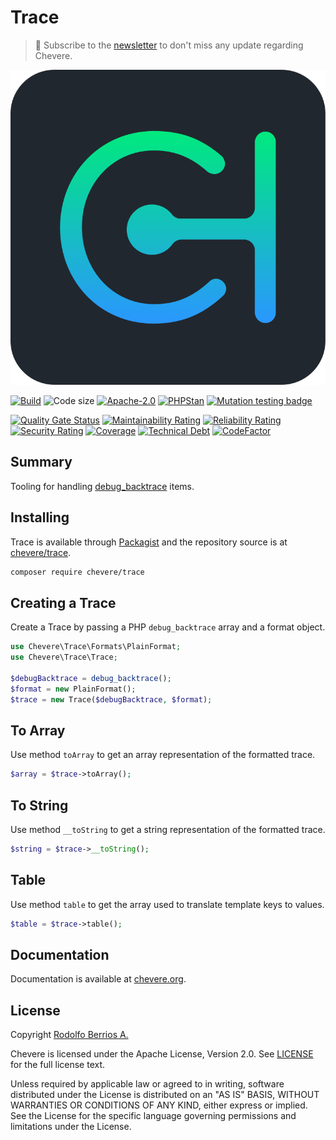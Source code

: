 # Trace

> 🔔 Subscribe to the [newsletter](https://chv.to/chevere-newsletter) to don't miss any update regarding Chevere.

![Chevere](chevere.svg)

[![Build](https://img.shields.io/github/actions/workflow/status/chevere/trace/test.yml?branch=2.0&style=flat-square)](https://github.com/chevere/trace/actions)
![Code size](https://img.shields.io/github/languages/code-size/chevere/trace?style=flat-square)
[![Apache-2.0](https://img.shields.io/github/license/chevere/trace?style=flat-square)](LICENSE)
[![PHPStan](https://img.shields.io/badge/PHPStan-level%209-blueviolet?style=flat-square)](https://phpstan.org/)
[![Mutation testing badge](https://img.shields.io/endpoint?style=flat-square&url=https%3A%2F%2Fbadge-api.stryker-mutator.io%2Fgithub.com%2Fchevere%2Ftrace%2F2.0)](https://dashboard.stryker-mutator.io/reports/github.com/chevere/trace/2.0)

[![Quality Gate Status](https://sonarcloud.io/api/project_badges/measure?project=chevere_trace&metric=alert_status)](https://sonarcloud.io/dashboard?id=chevere_trace)
[![Maintainability Rating](https://sonarcloud.io/api/project_badges/measure?project=chevere_trace&metric=sqale_rating)](https://sonarcloud.io/dashboard?id=chevere_trace)
[![Reliability Rating](https://sonarcloud.io/api/project_badges/measure?project=chevere_trace&metric=reliability_rating)](https://sonarcloud.io/dashboard?id=chevere_trace)
[![Security Rating](https://sonarcloud.io/api/project_badges/measure?project=chevere_trace&metric=security_rating)](https://sonarcloud.io/dashboard?id=chevere_trace)
[![Coverage](https://sonarcloud.io/api/project_badges/measure?project=chevere_trace&metric=coverage)](https://sonarcloud.io/dashboard?id=chevere_trace)
[![Technical Debt](https://sonarcloud.io/api/project_badges/measure?project=chevere_trace&metric=sqale_index)](https://sonarcloud.io/dashboard?id=chevere_trace)
[![CodeFactor](https://www.codefactor.io/repository/github/chevere/trace/badge)](https://www.codefactor.io/repository/github/chevere/trace)

## Summary

Tooling for handling [debug_backtrace](https://www.php.net/manual/en/function.debug-backtrace.php) items.

## Installing

Trace is available through [Packagist](https://packagist.org/packages/chevere/trace) and the repository source is at [chevere/trace](https://github.com/chevere/trace).

```sh
composer require chevere/trace
```

## Creating a Trace

Create a Trace by passing a PHP `debug_backtrace` array and a format object.

```php
use Chevere\Trace\Formats\PlainFormat;
use Chevere\Trace\Trace;

$debugBacktrace = debug_backtrace();
$format = new PlainFormat();
$trace = new Trace($debugBacktrace, $format);
```

## To Array

Use method `toArray` to get an array representation of the formatted trace.

```php
$array = $trace->toArray();
```

## To String

Use method `__toString` to get a string representation of the formatted trace.

```php
$string = $trace->__toString();
```

## Table

Use method `table` to get the array used to translate template keys to values.

```php
$table = $trace->table();
```

## Documentation

Documentation is available at [chevere.org](https://chevere.org/packages/trace).

## License

Copyright [Rodolfo Berrios A.](https://rodolfoberrios.com/)

Chevere is licensed under the Apache License, Version 2.0. See [LICENSE](LICENSE) for the full license text.

Unless required by applicable law or agreed to in writing, software distributed under the License is distributed on an "AS IS" BASIS, WITHOUT WARRANTIES OR CONDITIONS OF ANY KIND, either express or implied. See the License for the specific language governing permissions and limitations under the License.
